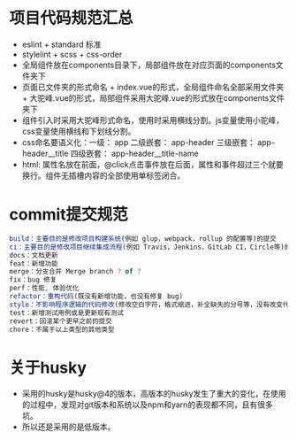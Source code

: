 # 项目代码规范汇总
  * eslint + standard 标准
  * stylelint + scss + css-order
  * 全局组件放在components目录下，局部组件放在对应页面的components文件夹下
  * 页面已文件夹的形式命名 + index.vue的形式，全局组件命名全部采用文件夹 + 大驼峰.vue的形式，局部组件采用大驼峰.vue的形式放在components文件夹下
  * 组件引入时采用大驼峰形式命名，使用时采用横线分割。js变量使用小驼峰，css变量使用横线和下划线分割。
  * css命名要语义化：一级： app 二级嵌套： app-header 三级嵌套： app-header__title 四级嵌套： app-header__title-name
  * html: 属性名放在前面，@click点击事件放在后面，属性和事件超过三个就要换行。组件无插槽内容的全部使用单标签闭合。

# commit提交规范
  ``` js
  build：主要目的是修改项目构建系统(例如 glup，webpack，rollup 的配置等)的提交
  ci：主要目的是修改项目继续集成流程(例如 Travis，Jenkins，GitLab CI，Circle等)的提交
  docs：文档更新
  feat：新增功能
  merge：分支合并 Merge branch ? of ?
  fix：bug 修复
  perf：性能, 体验优化
  refactor：重构代码(既没有新增功能，也没有修复 bug)
  style：不影响程序逻辑的代码修改(修改空白字符，格式缩进，补全缺失的分号等，没有改变代码逻辑)
  test：新增测试用例或是更新现有测试
  revert：回滚某个更早之前的提交
  chore：不属于以上类型的其他类型
  ```

# 关于husky
  * 采用的husky是husky@4的版本，高版本的husky发生了重大的变化，在使用的过程中，发现对git版本和系统以及npm和yarn的表现都不同，且有很多坑。
  * 所以还是采用的是低版本。